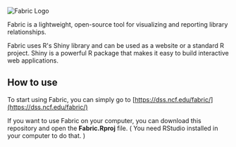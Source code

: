 
![Fabric Logo](https://dss.ncf.edu/fabric/img/fabrictitle.png)

Fabric is a lightweight, open-source tool for visualizing and reporting library relationships.

Fabric uses R's Shiny library and can be used as a website or a standard R project. Shiny is a powerful R package that makes it easy to build interactive web applications.

## How to use
To start using Fabric, you can simply go to [https://dss.ncf.edu/fabric/](https://dss.ncf.edu/fabric/)

If you want to use Fabric on your computer, you can download this repository and open the **Fabric.Rproj** file. ( You need RStudio installed in your computer to do that. )
